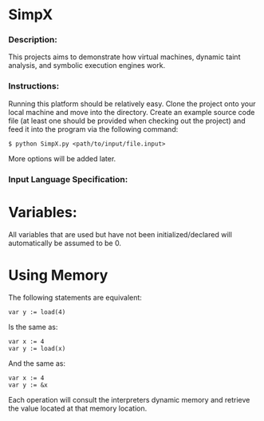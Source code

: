 # SimpX


### Description:
This projects aims to demonstrate how virtual machines, dynamic taint analysis, and symbolic execution engines work.

### Instructions:
Running this platform should be relatively easy. Clone the project onto your local machine and move into the directory. Create an example source code file (at least one should be provided when checking out the project) and feed it into the program via the following command: 
	
	$ python SimpX.py <path/to/input/file.input>

More options will be added later. 

### Input Language Specification:
# Variables:
All variables that are used but have not been initialized/declared will automatically be assumed to be 0.

# Using Memory
The following statements are equivalent:

	var y := load(4)

Is the same as:

	var x := 4
	var y := load(x)

And the same as:
	
	var x := 4
	var y := &x

Each operation will consult the interpreters dynamic memory and retrieve the value located at that memory location.
